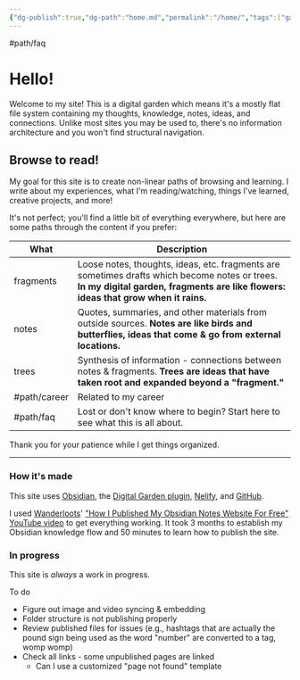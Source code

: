 ```yaml
---
{"dg-publish":true,"dg-path":"home.md","permalink":"/home/","tags":["gardenEntry"],"created":"2025-01-31T21:53:03.686-05:00","updated":"2025-01-31T23:47:36.563-05:00"}
---
```


#path/faq

# Hello!
Welcome to my site! This is a digital garden which means it's a mostly flat file system containing my thoughts, knowledge, notes, ideas, and connections. Unlike most sites you may be used to, there's no information architecture and you won't find structural navigation.

## Browse to read!
My goal for this site is to create non-linear paths of browsing and learning. I write about my experiences, what I'm reading/watching, things I've learned, creative projects, and more! 

It's not perfect; you'll find a little bit of everything everywhere, but here are some paths through the content if you prefer:

| What         | Description                                                                                                                                                                         |
| ------------ | ----------------------------------------------------------------------------------------------------------------------------------------------------------------------------------- |
| fragments    | Loose notes, thoughts, ideas, etc. fragments are sometimes drafts which become notes or trees. **In my digital garden, fragments are like flowers: ideas that grow when it rains.** |
| notes        | Quotes, summaries, and other materials from outside sources. **Notes are like birds and butterflies, ideas that come & go from external locations.**                                |
| trees        | Synthesis of information - connections between notes & fragments. **Trees are ideas that have taken root and expanded beyond a "fragment."**                                        |
| #path/career | Related to my career                                                                                                                                                                |
| #path/faq    | Lost or don't know where to begin? Start here to see what this is all about.                                                                                                        |

Thank you for your patience while I get things organized.

---

### How it's made
This site uses [Obsidian](http://obsidian.md), the [Digital Garden plugin](https://dg-docs.ole.dev/), [Nelify](http://netlify.com), and [GitHub](https://github.com/). 

I used [Wanderloots](https://wanderloots.xyz/)' ["How I Published My Obsidian Notes Website For Free" YouTube video](https://www.youtube.com/watch?v=7f8e5IiUkeo) to get everything working. It took 3 months to establish my Obsidian knowledge flow and 50 minutes to learn how to publish the site.
### In progress

This site is *always* a work in progress.

To do
- Figure out image and video syncing & embedding
- Folder structure is not publishing properly
- Review published files for issues (e.g., hashtags that are actually the pound sign being used as the word "number" are converted to a tag, womp womp)
- Check all links - some unpublished pages are linked
	- Can I use a customized "page not found" template 